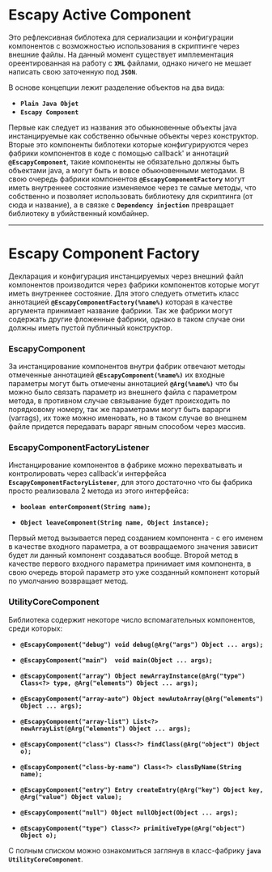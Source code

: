 # **Escapy Active Component**

Это рефлексивная библотека для сериализации и конфигурации компонентов с возможностью использования в скриптинге через внешние файлы.
На данный момент существует имплементация ореентированная на работу с **`XML`** файлами, однако ничего не мешает написать свою заточенную 
под **`JSON`**.

В основе концепции лежит разделение объектов на два вида: 

* **`Plain Java Objet`**
* **`Escapy Component`**

Первые как следует из названия это обыкновенные объекты java инстанцируемые как собственно обычные объекты через конструктор.
Вторые это компоненты библотеки которые конфигурируются через фабрики компонентов в коде с помощью callback' и аннотаций **`@EscapyComponent`**,
такие компоненты не обязательно должны быть объектами java, а могут быть и вовсе обыкновенными методами. В свою очередь 
фабрики компонентов **`@EscapyComponentFactory`** могут иметь внутреннее состояние изменяемое через те самые методы, что собственно и позволяет использовать
библиотеку для скриптинга (от сюда и название), а в связке с **`Dependency injection`** превращает библиотеку в убийственный комбайнер.

 ****

# **Escapy Component Factory**
Декларация и конфигурация инстанцируемых через внешний файл компонентов производится через фабрики компонентов которые могут иметь внутреннее состояние.
Для этого следуеть отметить класс аннотацией **`@EscapyComponentFactory(%name%)`** которая в качестве аргумента принимает
название фабрики. Так же фабрики могут содержать другие фложенные фабрики, однако в таком случае они должны иметь пустой публичный конструктор.

### **EscapyComponent**
За инстанцирование компонентов внутри фабрик отвечают методы отмеченные аннотацией **`@EscapyComponent(%name%)`** их входные параметры 
могут быть отмечены аннотацией **`@Arg(%name%)`** что бы можно было связать параметр из внешнего файла с параметром метода, в противном случае 
связывание будет происходить по порядковому номеру, так же параметрами могут быть варарги (varrags), их тоже можно именовать, но в таком случае
во внешнем файле придется передавать варарг явным способом через массив.

### **EscapyComponentFactoryListener**
Инстанцирование компонентов в фабрике можно перехватывать и контролировать через callback'и интерфейса **`EscapyComponentFactoryListener`**, 
для этого достаточно что бы фабрика просто реализовала 2 метода из этого интерфейса: 

* **`boolean enterComponent(String name);`**

* **`Object leaveComponent(String name, Object instance);`**

Первый метод вызывается перед созданием компонента - с его именем в качестве входного параметра, а от возвращаемого значения
зависит будет ли данный компонент создаваться вообще. 
Второй метод в качестве первого входного параметра принимает имя компонента, в свою очередь второй параметр это уже созданный компонент 
который по умолчанию возвращает метод.

### **UtilityCoreComponent**
Библиотека содержит некоторе число вспомагательных компонентов, среди которых:

* **`@EscapyComponent("debug") void debug(@Arg("args") Object ... args);`**

* **`@EscapyComponent("main")  void main(Object ... args);`**

* **`@EscapyComponent("array") Object newArrayInstance(@Arg("type") Class<?> type, @Arg("elements") Object ... args);`**

* **`@EscapyComponent("array-auto") Object newAutoArray(@Arg("elements") Object ... args);`**

* **`@EscapyComponent("array-list") List<?> newArrayList(@Arg("elements") Object ... args);`**

* **`@EscapyComponent("class") Class<?> findClass(@Arg("object") Object o);`**

* **`@EscapyComponent("class-by-name") Class<?> classByName(String name);`**

* **`@EscapyComponent("entry") Entry createEntry(@Arg("key") Object key, @Arg("value") Object value);`**

* **`@EscapyComponent("null") Object nullObject(Object ... args);`**

* **`@EscapyComponent("type") Class<?> primitiveType(@Arg("object") Object o);`**

C полным списком можно ознакомиться заглянув в класс-фабрику **```java UtilityCoreComponent```**.

